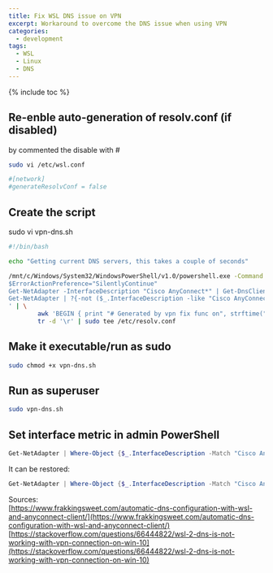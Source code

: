 ```yaml
---
title: Fix WSL DNS issue on VPN
excerpt: Workaround to overcome the DNS issue when using VPN
categories:
  - development
tags:
  - WSL
  - Linux
  - DNS
---
```


{% include toc %}

Re-enble auto-generation of resolv.conf (if disabled)
-----------------------------------------------------

by commented the disable with #

```bash
sudo vi /etc/wsl.conf
```

```bash
#[network]
#generateResolvConf = false
```

Create the script
-----------------

sudo vi vpn-dns.sh

```bash
#!/bin/bash

echo "Getting current DNS servers, this takes a couple of seconds"

/mnt/c/Windows/System32/WindowsPowerShell/v1.0/powershell.exe -Command '
$ErrorActionPreference="SilentlyContinue"
Get-NetAdapter -InterfaceDescription "Cisco AnyConnect*" | Get-DnsClientServerAddress | Select -ExpandProperty ServerAddresses
Get-NetAdapter | ?{-not ($_.InterfaceDescription -like "Cisco AnyConnect*") } | Get-DnsClientServerAddress | Select -ExpandProperty ServerAddresses
' | \
        awk 'BEGIN { print "# Generated by vpn fix func on", strftime("%c"); print } { print "nameserver", $1 }' | \
        tr -d '\r' | sudo tee /etc/resolv.conf
```

Make it executable/run as sudo
------------------------------

```bash
sudo chmod +x vpn-dns.sh
```

Run as superuser
----------------

```bash
sudo vpn-dns.sh
```

Set interface metric in admin PowerShell
----------------------------------------

```PowerShell
Get-NetAdapter | Where-Object {$_.InterfaceDescription -Match "Cisco AnyConnect"} | Set-NetIPInterface -InterfaceMetric 6000
```

It can be restored:

```PowerShell
Get-NetAdapter | Where-Object {$_.InterfaceDescription -Match "Cisco AnyConnect"} | Set-NetIPInterface -InterfaceMetric 1
```


Sources:  
[https://www.frakkingsweet.com/automatic-dns-configuration-with-wsl-and-anyconnect-client/](https://www.frakkingsweet.com/automatic-dns-configuration-with-wsl-and-anyconnect-client/)  
[https://stackoverflow.com/questions/66444822/wsl-2-dns-is-not-working-with-vpn-connection-on-win-10](https://stackoverflow.com/questions/66444822/wsl-2-dns-is-not-working-with-vpn-connection-on-win-10)

